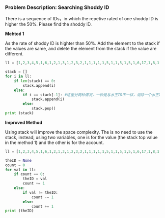 ### Problem Description: Searching Shoddy ID
There is a sequence of IDs，in which the repetive rated of one shoddy ID is higher the 50%. Please find the shoddy ID.

**Mehtod 1**

As the rate of shoddy ID is highter than 50%. Add the element to the stack if the values are same, and delete the element from the stack if the value are different.

```python
ll = [1,2,3,4,5,1,6,1,2,1,3,1,2,3,2,1,1,1,1,1,5,1,1,5,1,5,1,6,17,1,8,1,1,1,1,1,1,1,9]

stack = []
for i in ll:
    if len(stack) == 0:
        stack.append(i)
    else:
        if i == stack[-1]: #这里分两种情况，一种是与水王ID不一样，消除一个水王ID，另一种是两个非水王，这样是两个非水王之间的内耗。
            stack.append(i)
        else:
            stack.pop()
print (stack)
```

**Improved Method**

Using stack will improve the space complexity. The is no need to use the stack, instead, using two variables, one is for the value (the stack top value in the method 1) and the other is for the account.

```python
ll = [1,2,3,4,5,1,6,1,2,1,3,1,2,3,2,1,1,1,1,1,5,1,1,5,1,5,1,6,17,1,8,1,1,1,1,1,1,1,9]

theID = None
count = 0
for val in ll:
    if count == 0:
        theID = val
        count += 1
    else:
        if val != theID:
            count -= 1
        else:
            count += 1
print (theID)
```
